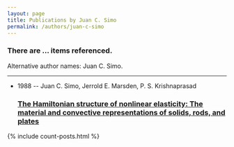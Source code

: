 ```yaml
---
layout: page
title: Publications by Juan C. Simo
permalink: /authors/juan-c-simo
---
```


<h3 id="number-posts">There are ... items referenced.</h3>
<p id='info-authors'>Alternative author names: Juan C. Simo.</p>
<hr />
<ul class="post-list">
<li><span class='post-meta'>1988 -- Juan C. Simo, Jerrold E. Marsden, P. S. Krishnaprasad</span><h3><a class='post-link' href="{{ site.baseurl }}/the-hamiltonian-structure-of-nonlinear-elasticity-the-material-and-convective-representations-of-solids-rods-and-plates">The Hamiltonian structure of nonlinear elasticity: The material and convective representations of solids, rods, and plates</a></h3></li>

</ul>
{% include count-posts.html %}
